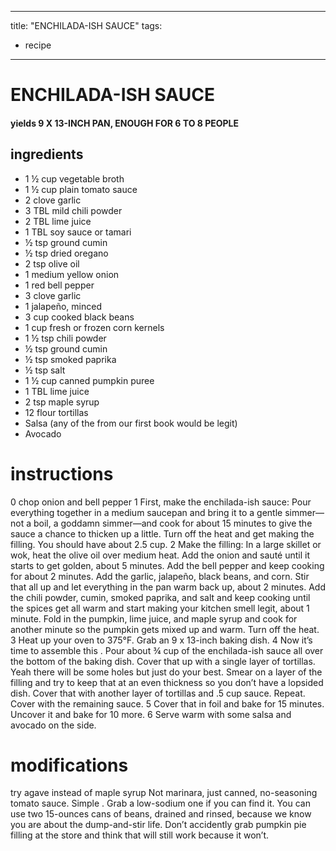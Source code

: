 	
---
title: "ENCHILADA-ISH SAUCE"
tags:
  - recipe
---

# ENCHILADA-ISH SAUCE
#### yields  9 X 13-INCH PAN, ENOUGH FOR 6 TO 8 PEOPLE

## ingredients
* 1 ½ cup vegetable broth
* 1 ½ cup plain tomato sauce
* 2 clove garlic
* 3 TBL mild chili powder
* 2 TBL lime juice
* 1 TBL soy sauce or tamari
* ½ tsp ground cumin
* ½ tsp dried oregano
* 2 tsp olive oil
* 1 medium yellow onion
* 1 red bell pepper
* 3 clove garlic
* 1 jalapeño, minced
* 3 cup cooked black beans
* 1 cup fresh or frozen corn kernels
* 1 ½ tsp chili powder
* ½ tsp ground cumin
* ½ tsp smoked paprika
* ½ tsp salt
* 1 ½ cup canned pumpkin puree
* 1 TBL lime juice
* 2 tsp maple syrup
* 12 flour tortillas
* Salsa (any of the    from our first book would be legit)
* Avocado

# instructions
0 chop onion and bell pepper
1 First, make the enchilada-ish sauce: Pour everything together in a medium saucepan and bring it to a gentle simmer—not a boil, a goddamn simmer—and cook for about 15 minutes to give the sauce a chance to thicken up a little. Turn off the heat and get making the filling. You should have about 2.5 cup.
2 Make the filling: In a large skillet or wok, heat the olive oil over medium heat. Add the onion and sauté until it starts to get golden, about 5 minutes. Add the bell pepper and keep cooking for about 2 minutes. Add the garlic, jalapeño, black beans, and corn. Stir that all up and let everything in the pan warm back up, about 2 minutes. Add the chili powder, cumin, smoked paprika, and salt and keep cooking until the spices get all warm and start making your kitchen smell legit, about 1 minute. Fold in the pumpkin, lime juice, and maple syrup and cook for another minute so the pumpkin gets mixed up and warm. Turn off the heat.
3 Heat up your oven to 375°F. Grab an 9 x 13-inch baking dish.
4 Now it’s time to assemble this   . Pour about ¾ cup of the enchilada-ish sauce all over the bottom of the baking dish. Cover that up with a single layer of tortillas. Yeah there will be some holes but just do your  best. Smear on a layer of the filling and try to keep that    at an even thickness so you don’t have a lopsided dish. Cover that with another layer of tortillas and .5 cup sauce. Repeat. Cover with the remaining sauce.
5 Cover that    in foil and bake for 15 minutes. Uncover it and bake for 10 more.
6 Serve warm with some salsa and avocado on the side.

# modifications

try agave instead of maple syrup
Not marinara, just canned, no-seasoning tomato sauce. Simple   . Grab a low-sodium one if you can find it.
 You can use two 15-ounces cans of beans, drained and rinsed, because we know you are about the dump-and-stir life.
 Don’t accidently grab pumpkin pie filling at the store and think that    will still work because it  won’t.
	
	
